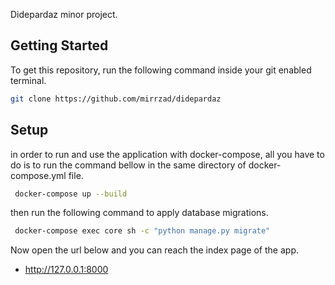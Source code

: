 Didepardaz minor project. 


<!-- GETTING STARTED -->
## Getting Started

To get this repository, run the following command inside your git enabled terminal.
  ```sh
  git clone https://github.com/mirrzad/didepardaz
  ```

<!-- Setup -->
## Setup

in order to run and use the application with docker-compose, all you have to do is to run the 
command bellow in the same directory of docker-compose.yml file.

 ```sh
  docker-compose up --build
  ```

then run the following command to apply database migrations.

 ```sh
  docker-compose exec core sh -c "python manage.py migrate"
  ```

Now open the url below and you can reach the index page of the app.

* http://127.0.0.1:8000

 
